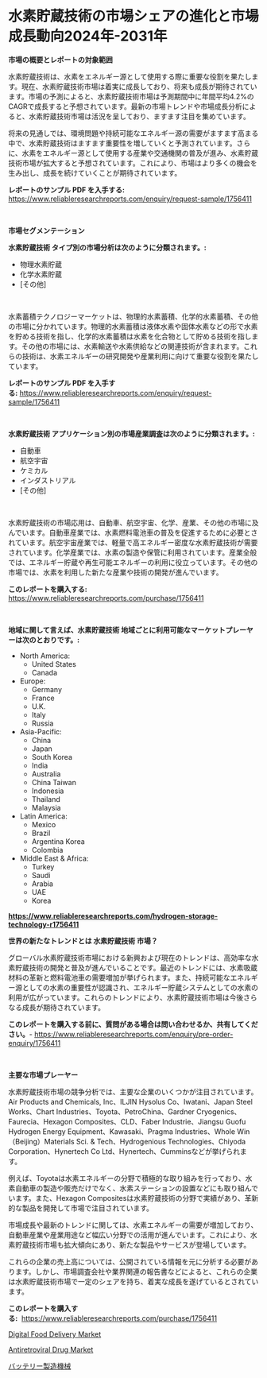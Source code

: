 <p><h1>水素貯蔵技術の市場シェアの進化と市場成長動向2024年-2031年</h1></p><p><strong>市場の概要とレポートの対象範囲</strong></p>
<p><p>水素貯蔵技術は、水素をエネルギー源として使用する際に重要な役割を果たします。現在、水素貯蔵技術市場は着実に成長しており、将来も成長が期待されています。市場の予測によると、水素貯蔵技術市場は予測期間中に年間平均4.2%のCAGRで成長すると予想されています。最新の市場トレンドや市場成長分析によると、水素貯蔵技術市場は活況を呈しており、ますます注目を集めています。</p><p>将来の見通しでは、環境問題や持続可能なエネルギー源の需要がますます高まる中で、水素貯蔵技術はますます重要性を増していくと予測されています。さらに、水素をエネルギー源として使用する産業や交通機関の普及が進み、水素貯蔵技術市場が拡大すると予想されています。これにより、市場はより多くの機会を生み出し、成長を続けていくことが期待されています。</p></p>
<p><strong>レポートのサンプル PDF を入手する:</strong> <a href="https://www.reliableresearchreports.com/enquiry/request-sample/1756411">https://www.reliableresearchreports.com/enquiry/request-sample/1756411</a></p>
<p>&nbsp;</p>
<p><strong>市場セグメンテーション</strong></p>
<p><strong>水素貯蔵技術 タイプ別の市場分析は次のように分類されます。:</strong></p>
<p><ul><li>物理水素貯蔵</li><li>化学水素貯蔵</li><li>[その他]</li></ul></p>
<p>&nbsp;</p>
<p><p>水素蓄積テクノロジーマーケットは、物理的水素蓄積、化学的水素蓄積、その他の市場に分かれています。物理的水素蓄積は液体水素や固体水素などの形で水素を貯める技術を指し、化学的水素蓄積は水素を化合物として貯める技術を指します。その他の市場には、水素輸送や水素供給などの関連技術が含まれます。これらの技術は、水素エネルギーの研究開発や産業利用に向けて重要な役割を果たしています。</p></p>
<p><strong>レポートのサンプル PDF を入手する:</strong>&nbsp;<a href="https://www.reliableresearchreports.com/enquiry/request-sample/1756411">https://www.reliableresearchreports.com/enquiry/request-sample/1756411</a></p>
<p>&nbsp;</p>
<p><strong> 水素貯蔵技術 アプリケーション別の市場産業調査は次のように分類されます。:</strong></p>
<p><ul><li>自動車</li><li>航空宇宙</li><li>ケミカル</li><li>インダストリアル</li><li>[その他]</li></ul></p>
<p>&nbsp;</p>
<p><p>水素貯蔵技術の市場応用は、自動車、航空宇宙、化学、産業、その他の市場に及んでいます。自動車産業では、水素燃料電池車の普及を促進するために必要とされています。航空宇宙産業では、軽量で高エネルギー密度な水素貯蔵技術が需要されています。化学産業では、水素の製造や保管に利用されています。産業全般では、エネルギー貯蔵や再生可能エネルギーの利用に役立っています。その他の市場では、水素を利用した新たな産業や技術の開発が進んでいます。</p></p>
<p><strong>このレポートを購入する:</strong>&nbsp; <a href="https://www.reliableresearchreports.com/purchase/1756411">https://www.reliableresearchreports.com/purchase/1756411</a></p>
<p>&nbsp;</p>
<p><strong>地域に関して言えば、水素貯蔵技術 地域ごとに利用可能なマーケットプレーヤーは次のとおりです。:</strong></p>
<p><ul>
    <li>
        North America:
        <ul>
            <li>United States</li>
            <li>Canada</li>
        </ul>
    </li>
    <li>
        Europe:
        <ul>
            <li>Germany</li>
            <li>France</li>
            <li>U.K.</li>
            <li>Italy</li>
            <li>Russia</li>
        </ul>
    </li>
    <li>
        Asia-Pacific:
        <ul>
            <li>China</li>
            <li>Japan</li>
            <li>South Korea</li>
            <li>India</li>
            <li>Australia</li>
            <li>China Taiwan</li>
            <li>Indonesia</li>
            <li>Thailand</li>
            <li>Malaysia</li>
        </ul>
    </li>
    <li>
        Latin America:
        <ul>
            <li>Mexico</li>
            <li>Brazil</li>
            <li>Argentina Korea</li>
            <li>Colombia</li>
        </ul>
    </li>
    <li>
        Middle East & Africa:
        <ul>
            <li>Turkey</li>
            <li>Saudi</li>
            <li>Arabia</li>
            <li>UAE</li>
            <li>Korea</li>
        </ul>
    </li>
    </ul></p>
<p><strong><a href="https://www.reliableresearchreports.com/hydrogen-storage-technology-r1756411">https://www.reliableresearchreports.com/hydrogen-storage-technology-r1756411</a></strong>&nbsp;</p>
<p><strong>世界の新たなトレンドとは 水素貯蔵技術 市場？</strong></p>
<p><p>グローバル水素貯蔵技術市場における新興および現在のトレンドは、高効率な水素貯蔵技術の開発と普及が進んでいることです。最近のトレンドには、水素吸蔵材料の革新と燃料電池車の需要増加が挙げられます。また、持続可能なエネルギー源としての水素の重要性が認識され、エネルギー貯蔵システムとしての水素の利用が広がっています。これらのトレンドにより、水素貯蔵技術市場は今後さらなる成長が期待されています。</p></p>
<p><strong>このレポートを購入する前に、質問がある場合は問い合わせるか、共有してください。</strong>- <a href="https://www.reliableresearchreports.com/enquiry/pre-order-enquiry/1756411">https://www.reliableresearchreports.com/enquiry/pre-order-enquiry/1756411</a></p>
<p>&nbsp;</p>
<p><strong>主要な市場プレーヤー</strong></p>
<p><p>水素貯蔵技術市場の競争分析では、主要な企業のいくつかが注目されています。Air Products and Chemicals, Inc、ILJIN Hysolus Co、Iwatani、Japan Steel Works、Chart Industries、Toyota、PetroChina、Gardner Cryogenics、Faurecia、Hexagon Composites、CLD、Faber Industrie、Jiangsu Guofu Hydrogen Energy Equipment、Kawasaki、Pragma Industries、Whole Win（Beijing）Materials Sci. & Tech、Hydrogenious Technologies、Chiyoda Corporation、Hynertech Co Ltd、Hynertech、Cumminsなどが挙げられます。</p><p>例えば、Toyotaは水素エネルギーの分野で積極的な取り組みを行っており、水素自動車の製造や販売だけでなく、水素ステーションの設置などにも取り組んでいます。また、Hexagon Compositesは水素貯蔵技術の分野で実績があり、革新的な製品を開発して市場で注目されています。</p><p>市場成長や最新のトレンドに関しては、水素エネルギーの需要が増加しており、自動車産業や産業用途など幅広い分野での活用が進んでいます。これにより、水素貯蔵技術市場も拡大傾向にあり、新たな製品やサービスが登場しています。</p><p>これらの企業の売上高については、公開されている情報を元に分析する必要があります。しかし、市場調査会社や業界関連の報告書などによると、これらの企業は水素貯蔵技術市場で一定のシェアを持ち、着実な成長を遂げているとされています。</p></p>
<p><strong>このレポートを購入する:</strong>&nbsp;&nbsp;<a href="https://www.reliableresearchreports.com/purchase/1756411">https://www.reliableresearchreports.com/purchase/1756411</a></p>
<p><p><a href="https://github.com/jerrycopelandthomaswsqd8q/Market-Research-Report-List-2/blob/main/digital-food-delivery-market.md">Digital Food Delivery Market</a></p><p><a href="https://github.com/brenzgnarento/Market-Research-Report-List-2/blob/main/antiretroviral-drug-market.md">Antiretroviral Drug Market</a></p><p><a href="https://github.com/Sophiaard2003/Market-Research-Report-List-1/blob/main/152239025479.md">バッテリー製造機械</a></p></p>